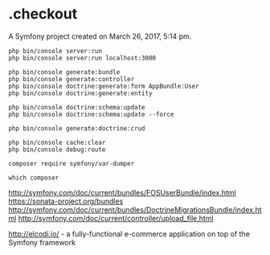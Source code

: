 .checkout
=========

A Symfony project created on March 26, 2017, 5:14 pm.

```
php bin/console server:run
php bin/console server:run localhost:3000

php bin/console generate:bundle
php bin/console generate:controller
php bin/console doctrine:generate:form AppBundle:User
php bin/console doctrine:generate:entity

php bin/console doctrine:schema:update
php bin/console doctrine:schema:update --force

php bin/console generate:doctrine:crud

php bin/console cache:clear
php bin/console debug:route

composer require symfony/var-dumper

which composer
```

http://symfony.com/doc/current/bundles/FOSUserBundle/index.html
https://sonata-project.org/bundles
http://symfony.com/doc/current/bundles/DoctrineMigrationsBundle/index.html
http://symfony.com/doc/current/controller/upload_file.html

http://elcodi.io/ - a fully-functional e-commerce application on top of the Symfony framework

